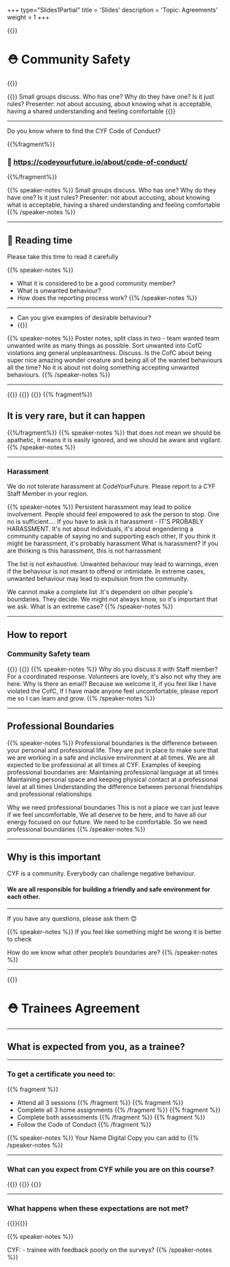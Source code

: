 +++
type="Slides1Partial"
title = 'Slides'
description = 'Topic: Agreements' 
weight = 1
+++

{{<slide template="topic" id="agreements">}}

# ⛑️ Community Safety

{{<frag c="Do you know what a Code of Conduct is?">}}

{{<speaker-notes>}}
Small groups discuss. Who has one? Why do they have one? Is it just rules? Presenter: not about accusing, about knowing what is acceptable, having a shared understanding and feeling comfortable
{{</speaker-notes>}}

---

Do you know where to find the CYF Code of Conduct?

{{%fragment%}}

### 🔗 https://codeyourfuture.io/about/code-of-conduct/

{{%/fragment%}}

{{% speaker-notes %}}
Small groups discuss. Who has one? Why do they have one? Is it just rules? Presenter: not about accusing, about knowing what is acceptable, having a shared understanding and feeling comfortable
{{% /speaker-notes %}}

---

## 📖 Reading time

Please take this time to read it carefully

{{% speaker-notes %}}

- What it is considered to be a good community member?
- What is unwanted behaviour?
- How does the reporting process work?
  {{% /speaker-notes %}}

---

- Can you give examples of desirable behaviour?
- {{<frag c="What about unwanted behaviour?">}}

{{% speaker-notes %}}
Poster notes, split class in two - team wanted team unwanted write as many things as possible. Sort unwanted into CofC violations ang general unpleasantness. Discuss. Is the CofC about being super nice amazing wonder creature and being all of the wanted behaviours all the time? No it is about not doing something accepting unwanted behaviours.
{{% /speaker-notes %}}

---

{{<frag c="Sexual harassment," >}}
{{<frag c="repeated bullying, " >}}
{{<frag c="and harassment" >}}
{{% fragment%}}

## It is very rare, but it can happen

{{%/fragment%}}
{{% speaker-notes %}}
that does not mean we should be apathetic, it means it is easily ignored, and we should be aware and vigilant.
{{% /speaker-notes %}}

---

### Harassment

We do not tolerate harassment at CodeYourFuture.
Please report to a CYF Staff Member in your region.

{{% speaker-notes %}}
Persistent harassment may lead to police involvement.
People should feel empowered to ask the person to stop. One no is sufficient…. If you have to ask is it harassment - IT'S PROBABLY HARASSMENT. It's not about individuals, it's about engendering a community capable of saying no and supporting each other, If you think it might be harassment, it's probably harassment What is harassment? If you are thinking is this harassment, this is not harrassment

The list is not exhaustive.
Unwanted behaviour may lead to warnings, even if the behaviour is not meant to offend or intimidate.
In extreme cases, unwanted behaviour may lead to expulsion from the community.

We cannot make a complete list .It's dependent on other people's boundaries. They decide. We might not always know, so it's important that we ask. What is an extreme case?
{{% /speaker-notes %}}

---

## How to report

### Community Safety team

{{<frag c="Please tell a CYF staff member.">}}
{{<frag c="If you do not get a response within a week, please email cs@codeyourfuture.io">}}
{{% speaker-notes %}}
Why do you discuss it with Staff member? For a coordinated response. Volunteers are lovely, it's also not why they are here. Why is there an email? Because we welcome it, if you feel like I have violated the CofC, If I have made anyone feel uncomfortable, please report me so I can learn and grow.
{{% /speaker-notes %}}

---

## Professional Boundaries

{{% speaker-notes %}}
Professional boundaries is the difference between your personal and professional life. They are put in place to make sure that we are working in a safe and inclusive environment at all times.
We are all expected to be professional at all times at CYF.
Examples of keeping professional boundaries are:
Maintaining professional language at all times
Maintaining personal space and keeping physical contact at a professional level at all times
Understanding the difference between personal friendships and professional relationships

Why we need professional boundaries This is not a place we can just leave if we feel uncomfortable, We all deserve to be here, and to have all our energy focused on our future. We need to be comfortable. So we need professional boundaries
{{% /speaker-notes %}}

---

## Why is this important

CYF is a community. Everybody can challenge negative behaviour.

#### We are all responsible for building a friendly and safe environment for each other.

---

If you have any questions, please ask them 😊

{{% speaker-notes %}}
If you feel like something might be wrong it is better to check

How do we know what other people’s boundaries are?
{{% /speaker-notes %}}

---

{{<slide template="topic">}}

# ⛑️ Trainees Agreement

---

## What is expected from you, as a trainee?

---

### To get a certificate you need to:

{{% fragment %}}

- Attend all 3 sessions
  {{% /fragment %}}
  {{% fragment %}}
- Complete all 3 home assignments
  {{% /fragment %}}
  {{% fragment %}}
- Complete both assessments
  {{% /fragment %}}
  {{% fragment %}}
- Follow the Code of Conduct
  {{% /fragment %}}

{{% speaker-notes %}}
Your Name
Digital Copy
you can add to
{{% /speaker-notes %}}

---

### What can you expect from CYF while you are on this course?

{{<frag c="Support," >}}
{{<frag c="feedback," >}}
{{<frag c="guidance" >}}

---

### What happens when these expectations are not met?

{{<frag c="You will not get a certificate,">}}{{<frag c=" and you may be asked to leave the course">}}

{{% speaker-notes %}}

CYF: - trainee with feedback poorly on the surveys?
{{% /speaker-notes %}}
